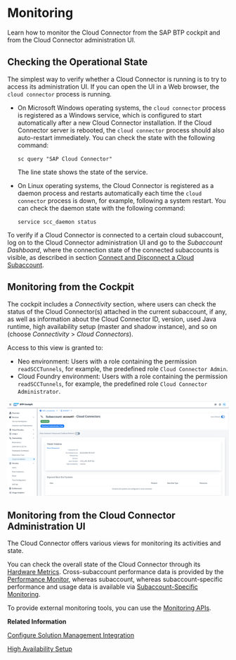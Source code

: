 <!-- loio6d9c937dd35344bca3eb61ebf34a5c1d -->

# Monitoring

Learn how to monitor the Cloud Connector from the SAP BTP cockpit and from the Cloud Connector administration UI.



<a name="loio6d9c937dd35344bca3eb61ebf34a5c1d__section_zrt_csj_rfb"/>

## Checking the Operational State

The simplest way to verify whether a Cloud Connector is running is to try to access its administration UI. If you can open the UI in a Web browser, the `cloud connector` process is running.

-   On Microsoft Windows operating systems, the `cloud connector` process is registered as a Windows service, which is configured to start automatically after a new Cloud Connector installation. If the Cloud Connector server is rebooted, the `cloud connector` process should also auto-restart immediately. You can check the state with the following command:

    ```
    sc query "SAP Cloud Connector"
    ```

    The line state shows the state of the service.

-   On Linux operating systems, the Cloud Connector is registered as a daemon process and restarts automatically each time the `cloud connector` process is down, for example, following a system restart. You can check the daemon state with the following command:

    ```
    service scc_daemon status
    ```


To verify if a Cloud Connector is connected to a certain cloud subaccount, log on to the Cloud Connector administration UI and go to the *Subaccount Dashboard*, where the connection state of the connected subaccounts is visible, as described in section [Connect and Disconnect a Cloud Subaccount](connect-and-disconnect-a-cloud-subaccount-e8f055e.md).



## Monitoring from the Cockpit

The cockpit includes a *Connectivity* section, where users can check the status of the Cloud Connector\(s\) attached in the current subaccount, if any, as well as information about the Cloud Connector ID, version, used Java runtime, high availability setup \(master and shadow instance\), and so on \(choose *Connectivity* \> *Cloud Connectors*\).

Access to this view is granted to:

-   Neo environment: Users with a role containing the permission `readSCCTunnels`, for example, the predefined role `Cloud Connector Admin`.
-   Cloud Foundry environment: Users with a role containing the permission `readSCCTunnels`, for example, the predefined role `Cloud Connector Administrator`.

![](images/SCC_Monitoring_570a863.png)



## Monitoring from the Cloud Connector Administration UI

The Cloud Connector offers various views for monitoring its activities and state.

You can check the overall state of the Cloud Connector through its [Hardware Metrics](hardware-metrics-6684f08.md). Cross-subaccount performance data is provided by the [Performance Monitor](performance-monitor-b288cd9.md), whereas subaccount, whereas subaccount-specific performance and usage data is available via [Subaccount-Specific Monitoring](subaccount-specific-monitoring-4c8e47e.md).

To provide external monitoring tools, you can use the [Monitoring APIs](monitoring-apis-f6e7a7b.md).

**Related Information**  


[Configure Solution Management Integration](configure-solution-management-integration-3a058a2.md "Activate Solution Management reporting in the Cloud Connector.")

[High Availability Setup](high-availability-setup-2f9250b.md "You can operate the Cloud Connector in a high availability mode, in which a master and a shadow instance are installed.")

